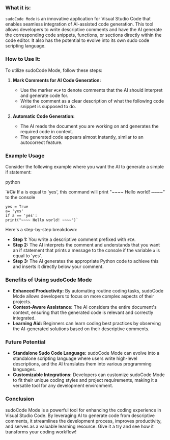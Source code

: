 ### What it is:

`sudoCode Mode` is an innovative application for Visual Studio Code that enables seamless integration of AI-assisted code generation. This tool allows developers to write descriptive comments and have the AI generate the corresponding code snippets, functions, or sections directly within the code editor. It also has the potential to evolve into its own sudo code scripting language.

### How to Use It:

To utilize sudoCode Mode, follow these steps:

1. **Mark Comments for AI Code Generation:**
    
    - Use the marker `#C#` to denote comments that the AI should interpret and generate code for.
    - Write the comment as a clear description of what the following code snippet is supposed to do.
2. **Automatic Code Generation:**
    
    - The AI reads the document you are working on and generates the required code in context.
    - The generated code appears almost instantly, similar to an autocorrect feature.

### Example Usage

Consider the following example where you want the AI to generate a simple if statement:

python

`#C# If a is equal to 'yes', this command will print "~~~~ Hello world! ~~~~" to the console 
```
yes = True 
a= 'yes' 
if a == 'yes':     
print("~~~~ Hello world! ~~~~")`
```


Here's a step-by-step breakdown:

- **Step 1:** You write a descriptive comment prefixed with `#C#`.
- **Step 2:** The AI interprets the comment and understands that you want an if statement that prints a message to the console if the variable `a` is equal to 'yes'.
- **Step 3:** The AI generates the appropriate Python code to achieve this and inserts it directly below your comment.

### Benefits of Using sudoCode Mode

- **Enhanced Productivity:** By automating routine coding tasks, sudoCode Mode allows developers to focus on more complex aspects of their projects.
- **Context-Aware Assistance:** The AI considers the entire document's context, ensuring that the generated code is relevant and correctly integrated.
- **Learning Aid:** Beginners can learn coding best practices by observing the AI-generated solutions based on their descriptive comments.

### Future Potential

- **Standalone Sudo Code Language:** sudoCode Mode can evolve into a standalone scripting language where users write high-level descriptions, and the AI translates them into various programming languages.
- **Customizable Integrations:** Developers can customize sudoCode Mode to fit their unique coding styles and project requirements, making it a versatile tool for any development environment.

### Conclusion

sudoCode Mode is a powerful tool for enhancing the coding experience in Visual Studio Code. By leveraging AI to generate code from descriptive comments, it streamlines the development process, improves productivity, and serves as a valuable learning resource. Give it a try and see how it transforms your coding workflow!